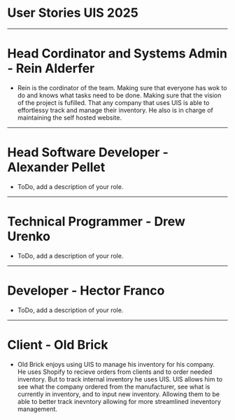 # **User Stories UIS 2025**
---
# Head Cordinator and Systems Admin - Rein Alderfer
- Rein is the cordinator of the team. Making sure that everyone has wok to do and knows what tasks need to be done. Making sure that the vision of the project is fufilled. That any company that uses UIS is able to effortlessy track and manage their inventory. He also is in charge of maintaining the self hosted website.
---
# Head Software Developer - Alexander Pellet
- ToDo, add a description of your role.
---
# Technical Programmer - Drew Urenko
- ToDo, add a description of your role.
---
# Developer - Hector Franco
- ToDo, add a description of your role.
---
# Client - Old Brick
- Old Brick enjoys using UIS to manage his inventory for his company.  
He uses Shopify to recieve orders from clients and to order needed inventory. But to track internal inventory he uses UIS. UIS allows him to see what the company ordered from the manufacturer, see what is currently in inventory, and to input new inventory. Allowing them to be able to better track inevntory allowing for more streamlined ineventory management.

  